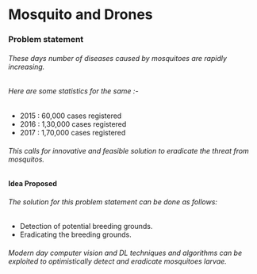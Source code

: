 # Mosquito and Drones
### Problem statement
###### These days number of diseases caused by mosquitoes are rapidly increasing.
###### Here are some statistics for the same :-
- 2015 : 60,000 cases registered  
- 2016 : 1,30,000 cases registered
- 2017 : 1,70,000 cases registered
###### This calls for innovative and feasible solution to eradicate the threat from mosquitos. 
#### Idea Proposed
###### The solution for this problem statement can be done as follows:
- Detection of potential breeding grounds.
- Eradicating the breeding grounds.
###### Modern day computer vision and DL techniques and algorithms can be exploited to optimistically detect and eradicate mosquitoes larvae.

